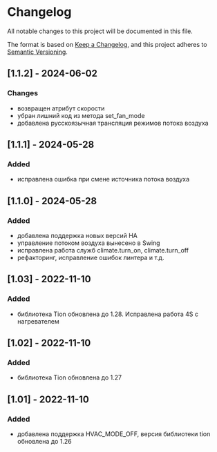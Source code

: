 # Changelog

All notable changes to this project will be documented in this file.

The format is based on [Keep a Changelog](https://keepachangelog.com/en/1.0.0/),
and this project adheres to [Semantic Versioning](https://semver.org/spec/v2.0.0.html).

## [1.1.2] - 2024-06-02
### Changes
- возвращен атрибут скорости
- убран лишний код из метода set_fan_mode
- добавлена русскоязычная трансляция режимов потока воздуха

## [1.1.1] - 2024-05-28
### Added
- исправлена ошибка при смене источника потока воздуха

## [1.1.0] - 2024-05-28
### Added
- добавлена поддержка новых версий HA
- управление потоком воздуха вынесено в Swing
- исправлена работа служб climate.turn_on, climate.turn_off
- рефакторинг, исправление ошибок линтера и т.д.

## [1.03] - 2022-11-10
### Added
- библиотека Tion обновлена до 1.28. Исправлена работа 4S с нагревателем

## [1.02] - 2022-11-10
### Added
- библиотека Tion обновлена до 1.27

## [1.01] - 2022-11-10
### Added
- добавлена поддержка HVAC_MODE_OFF, версия библиотеки tion обновлена до 1.26
